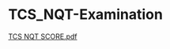 # TCS_NQT-Examination
[TCS NQT SCORE.pdf](https://github.com/JAWAHAR-CG/TCS_NQT-Examination/files/13198360/TCS.NQT.SCORE.pdf)
